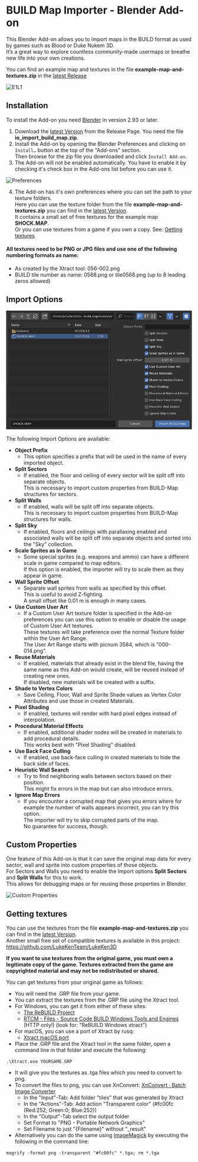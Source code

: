 # BUILD Map Importer - Blender Add-on
This Blender Add-on allows you to import maps in the BUILD format as used by games such as Blood or Duke Nukem 3D.  
It’s a great way to explore countless community-made usermaps or breathe new life into your own creations.  

You can find an example map and textures in the file **example-map-and-textures.zip** in the [latest Release](https://github.com/jensnt/io_import_build_map/releases/latest)

![E1L1](/images/e1l1.png)


## Installation

To install the Add-on you need [Blender](https://www.blender.org/) in version 2.93 or later.

1. Download the [latest Version](https://github.com/jensnt/io_import_build_map/releases/latest) from the Release Page. You need the file **io_import_build_map.zip**. 
3. Install the Add-on by opening the Blender Preferences and clicking on `Install…` button at the top of the "Add-ons" section.  
Then browse for the zip file you downloaded and click `Install Add-on`.
5. The Add-on will not be enabled automatically. You have to enable it by checking it's check box in the Add-ons list before you can use it.

![Preferences](/images/preferences.png)

4. The Add-on has it's own preferences where you can set the path to your texture folders.  
Here you can use the texture folder from the file **example-map-and-textures.zip** you can find in the [latest Version](https://github.com/jensnt/io_import_build_map/releases/latest).  
It contains a small set of free textures for the example map **SHOCK.MAP**.  
Or you can use textures from a game if you own a copy. See: [Getting textures](https://github.com/jensnt/io_import_build_map#getting-original-textures)

#### All textures need to be PNG or JPG files and use one of the following numbering formats as name:
- As created by the Xtract tool: 056-002.png
- BUILD tile number as name: 0568.png or tile0568.png (up to 8 leading zeros allowed)

## Import Options

![Import Options](/images/import-options.png)

The following Import Options are available:

- **Object Prefix**
  - This option specifies a prefix that will be used in the name of every imported object.
- **Split Sectors**
  - If enabled, the floor and ceiling of every sector will be split off into separate objects.  
    This is necessary to import custom properties from BUILD-Map structures for sectors.
- **Split Walls**
  - If enabled, walls will be split off into separate objects.  
    This is necessary to import custom properties from BUILD-Map structures for walls.
- **Split Sky**
  - If enabled, floors and ceilings with parallaxing enabled and associated walls will be split off into separate objects and sorted into the "Sky" collection.
- **Scale Sprites as in Game**
  - Some special sprites (e.g. weapons and ammo) can have a different scale in game compared to map editors.  
    If this option is enabled, the importer will try to scale them as they appear in game.
- **Wall Sprite Offset**
  - Separate wall sprites from walls as specified by this offset.  
    This is useful to avoid Z-fighting.  
    A small offset like 0.01 m is enough in many cases.
- **Use Custom User Art**
  - If a Custom User Art texture folder is specified in the Add-on preferences you can use this option to enable or disable the usage of Custom User Art textures.  
    These textures will take preference over the normal Texture folder within the User Art Range.  
    The User Art Range starts with picnum 3584, which is "000-014.png".
- **Reuse Materials**
  - If enabled, materials that already exist in the blend file, having the same name as this Add-on would create, will be reused instead of creating new ones.  
    If disabled, new materials will be created with a suffix.
- **Shade to Vertex Colors**
  - Save Ceiling, Floor, Wall and Sprite Shade values as Vertex Color Attributes and use those in created Materials.
- **Pixel Shading**
  - If enabled, textures will render with hard pixel edges instead of interpolation.
- **Procedural Material Effects**
  - If enabled, additional shader nodes will be created in materials to add procedural details.  
    This works best with "Pixel Shading" disabled.
- **Use Back Face Culling**
  - If enabled, use back-face culling in created materials to hide the back side of faces.
- **Heuristic Wall Search**
  - Try to find neighboring walls between sectors based on their position.  
    This might fix errors in the map but can also introduce errors.
- **Ignore Map Errors**
  - If you encounter a corrupted map that gives you errors where for example the number of walls appears incorrect, you can try this option.  
    The importer will try to skip corrupted parts of the map.  
    No guarantee for success, though.

## Custom Properties

One feature of this Add-on is that it can save the original map data for every sector, wall and sprite into custom properties of those objects.  
For Sectors and Walls you need to enable the Import options **Split Sectors** and **Split Walls** for this to work.  
This allows for debugging maps or for reusing those properties in Blender.

![Custom Properties](/images/custom-props.png)

## Getting textures
You can use the textures from the file **example-map-and-textures.zip** you can find in the [latest Version](https://github.com/jensnt/io_import_build_map/releases/latest).  
Another small free set of compatible textures is available in this project:  
https://github.com/LukeKenTeam/LukeKen3D

**If you want to use textures from the original game, you must own a legitimate copy of the game.
Textures extracted from the game are copyrighted material and may not be redistributed or shared.**

You can get textures from your original game as follows:

- You will need the .GRP file from your game.
- You can extract the textures from the .GRP file using the Xtract tool.
- For Windows, you can get it from either of these sites:
  - [The ReBUILD Project](https://blood.sourceforge.net/rebuild.php)
  - [RTCM - Files - Source Code BUILD Windows Tools and Engines](http://www.dukertcm.com/knowledge-base/downloads-rtcm/src-build-mod-win/) (HTTP only!) (look for: "ReBUILD Windows xtract")
- For macOS, you can use a port of Xtract by rusq:
  - [Xtract macOS port](https://github.com/rusq/xtract)
- Place the .GRP file and the Xtract tool in the same folder, open a command line in that folder and execute the following:
```
.\Xtract.exe YOURGAME.GRP
```
- It will give you the textures as .tga files which you need to convert to png.
- To convert the files to png, you can use XnConvert: [XnConvert · Batch Image Converter](https://www.xnview.com/en/xnconvert/#downloads)
  - In the "Input"-Tab: Add folder "tiles" that was generated by Xtract
  - In the "Actions"-Tab: Add action "Transparent color" (#fc00fc (Red:252; Green:0; Blue:252))
  - In the "Output"-Tab select the output folder
  - Set Format to "PNG - Portable Network Graphics"
  - Set Filename to just "{Filename}" without "_result"
- Alternatively you can do the same using [ImageMagick](https://imagemagick.org/) by executing the following in the command line:
```
mogrify -format png -transparent "#fc00fc" *.tga; rm *.tga
```
